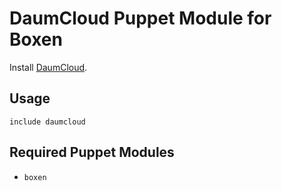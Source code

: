 # DaumCloud Puppet Module for Boxen

Install [DaumCloud](http://cloud.daum.net/disk/Index.daum#ViewPcAppHelpCmd).

## Usage

```puppet
include daumcloud
```

## Required Puppet Modules

* `boxen`